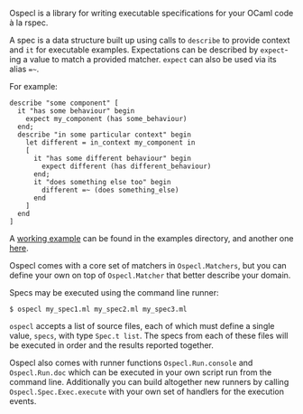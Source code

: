 Ospecl is a library for writing executable specifications for your OCaml code à la rspec.

A spec is a data structure built up using calls to `describe` to provide context and `it` for executable examples. Expectations can be described by `expect`-ing a value to match a provided matcher. `expect` can also be used via its alias `=~`.

For example:

    describe "some component" [
      it "has some behaviour" begin
        expect my_component (has some_behaviour)
      end;
      describe "in some particular context" begin
        let different = in_context my_component in
        [
          it "has some different behaviour" begin
            expect different (has different_behaviour)
          end;
          it "does something else too" begin
            different =~ (does something_else)
          end
        ]
      end
    ]

A [working example](https://github.com/rapha/Ospecl/blob/master/examples/account_spec.ml) can be found in the examples directory, and another one [here](https://gist.github.com/896752#file_spec.ml).

Ospecl comes with a core set of matchers in `Ospecl.Matchers`, but you can define your own on top of `Ospecl.Matcher` that better describe your domain.

Specs may be executed using the command line runner:

    $ ospecl my_spec1.ml my_spec2.ml my_spec3.ml 
    
`ospecl` accepts a list of source files, each of which must define a single value, `specs`, with type `Spec.t list`. The specs from each of these files will be executed in order and the results reported together.

Ospecl also comes with runner functions `Ospecl.Run.console` and `Ospecl.Run.doc` which can be executed in your own script run from the command line. Additionally you can build altogether new runners by calling `Ospecl.Spec.Exec.execute` with your own set of handlers for the execution events.
